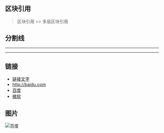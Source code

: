## 区块引用
> 区块引用
	>> 多层区块引用
## 分割线
--- 
***

## 链接
- [链接文字](http://baidu.com) 
- <http://baidu.com>
- [百度]
- [微软][3]
  
[百度]: http://baidu.com/ "baidu"
[3]: http://msn.com/ "msn"

## 图片
![百度](http://baidu.com/....)
